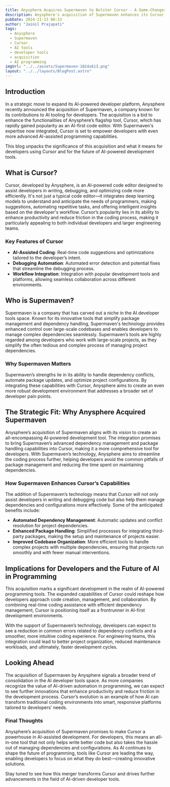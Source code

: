 ```yaml
---
title: Anysphere Acquires Supermaven to Bolster Cursor - A Game-Changer for AI-Powered Developer Tools
description: Anysphere's acquisition of Supermaven enhances its Cursor tool, promising a boost in AI-powered capabilities for developers. Discover what this merger means for the future of AI-assisted programming.
pubDate: 2024-11-13 08:13
author: "Jainil Prajapati"
tags:
  - Anysphere
  - Supermaven
  - Cursor
  - AI tools
  - developer tools
  - acquisition
  - AI programming
imgUrl: "../../assets/Supermaven-1024x613.png"
layout: "../../layouts/BlogPost.astro"
---
```


## Introduction

In a strategic move to expand its AI-powered developer platform, Anysphere recently announced the acquisition of Supermaven, a company known for its contributions to AI tooling for developers. The acquisition is a bid to enhance the functionalities of Anysphere’s flagship tool, Cursor, which has rapidly gained popularity as an AI-first code editor. With Supermaven's expertise now integrated, Cursor is set to empower developers with even more advanced AI-assisted programming capabilities.

This blog unpacks the significance of this acquisition and what it means for developers using Cursor and for the future of AI-powered development tools.

## What is Cursor?

Cursor, developed by Anysphere, is an AI-powered code editor designed to assist developers in writing, debugging, and optimizing code more efficiently. It's not just a typical code editor—it integrates deep learning models to understand and anticipate the needs of programmers, making suggestions, automating repetitive tasks, and offering intelligent insights based on the developer's workflow. Cursor’s popularity lies in its ability to enhance productivity and reduce friction in the coding process, making it particularly appealing to both individual developers and larger engineering teams.

### Key Features of Cursor

- **AI-Assisted Coding**: Real-time code suggestions and optimizations tailored to the developer’s intent.
- **Debugging Automation**: Automated error detection and potential fixes that streamline the debugging process.
- **Workflow Integration**: Integration with popular development tools and platforms, allowing seamless collaboration across different environments.

## Who is Supermaven?

Supermaven is a company that has carved out a niche in the AI developer tools space. Known for its innovative tools that simplify package management and dependency handling, Supermaven's technology provides enhanced control over large-scale codebases and enables developers to manage complex dependencies seamlessly. Supermaven’s tools are highly regarded among developers who work with large-scale projects, as they simplify the often tedious and complex process of managing project dependencies.

### Why Supermaven Matters

Supermaven’s strengths lie in its ability to handle dependency conflicts, automate package updates, and optimize project configurations. By integrating these capabilities with Cursor, Anysphere aims to create an even more robust development environment that addresses a broader set of developer pain points.

## The Strategic Fit: Why Anysphere Acquired Supermaven

Anysphere’s acquisition of Supermaven aligns with its vision to create an all-encompassing AI-powered development tool. The integration promises to bring Supermaven’s advanced dependency management and package handling capabilities into Cursor, making it a more comprehensive tool for developers. With Supermaven’s technology, Anysphere aims to streamline the coding process further, helping developers avoid the common pitfalls of package management and reducing the time spent on maintaining dependencies.

### How Supermaven Enhances Cursor’s Capabilities

The addition of Supermaven’s technology means that Cursor will not only assist developers in writing and debugging code but also help them manage dependencies and configurations more effectively. Some of the anticipated benefits include:

- **Automated Dependency Management**: Automatic updates and conflict resolution for project dependencies.
- **Enhanced Package Handling**: Simplified processes for integrating third-party packages, making the setup and maintenance of projects easier.
- **Improved Codebase Organization**: More efficient tools to handle complex projects with multiple dependencies, ensuring that projects run smoothly and with fewer manual interventions.

## Implications for Developers and the Future of AI in Programming

This acquisition marks a significant development in the realm of AI-powered programming tools. The expanded capabilities of Cursor could reshape how developers approach code creation, management, and collaboration. By combining real-time coding assistance with efficient dependency management, Cursor is positioning itself as a frontrunner in AI-first development environments.

With the support of Supermaven’s technology, developers can expect to see a reduction in common errors related to dependency conflicts and a smoother, more intuitive coding experience. For engineering teams, this integration could lead to better project organization, reduced maintenance workloads, and ultimately, faster development cycles.

## Looking Ahead

The acquisition of Supermaven by Anysphere signals a broader trend of consolidation in the AI developer tools space. As more companies recognize the value of AI-driven automation in programming, we can expect to see further innovations that enhance productivity and reduce friction in the development process. Cursor’s evolution is an example of how AI can transform traditional coding environments into smart, responsive platforms tailored to developers’ needs.

### Final Thoughts

Anysphere’s acquisition of Supermaven promises to make Cursor a powerhouse in AI-assisted development. For developers, this means an all-in-one tool that not only helps write better code but also takes the hassle out of managing dependencies and configurations. As AI continues to shape the future of programming, tools like Cursor are leading the way, enabling developers to focus on what they do best—creating innovative solutions.

Stay tuned to see how this merger transforms Cursor and drives further advancements in the field of AI-driven developer tools.

<!-- ## Sources

- [TechCrunch: Anysphere Acquires Supermaven to Beef Up Cursor](https://techcrunch.com/2024/11/12/anysphere-acquires-supermaven-to-beef-up-cursor/)
- [Cursor Blog: Supermaven Acquisition](https://www.cursor.com/blog/supermaven) -->
